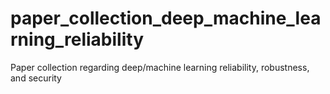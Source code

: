 # paper_collection_deep_machine_learning_reliability
Paper collection regarding deep/machine learning reliability, robustness, and security
